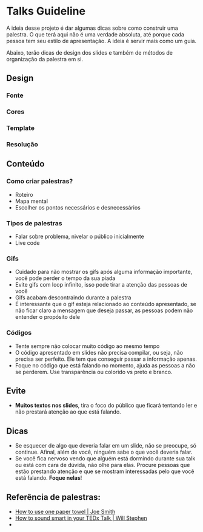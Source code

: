# Talks Guideline
A ideia desse projeto é dar algumas dicas sobre como construir uma palestra. O que terá aqui não é uma verdade absoluta, até porque cada pessoa tem seu estilo de apresentação. A ideia é servir mais como um guia.

Abaixo, terão dicas de design dos slides e também de métodos de organização da palestra em si.

## Design

### Fonte

### Cores

### Template

### Resolução

## Conteúdo

### Como criar palestras?
- Roteiro
- Mapa mental
- Escolher os pontos necessários e desnecessários

### Tipos de palestras
- Falar sobre problema, nivelar o público inicialmente
- Live code

### Gifs
- Cuidado para não mostrar os gifs após alguma informação importante, você pode perder o tempo da sua piada
- Evite gifs com loop infinito, isso pode tirar a atenção das pessoas de você
- Gifs acabam descontraindo durante a palestra
- É interessante que o gif esteja relacionado ao conteúdo apresentado, se não ficar claro a mensagem que deseja passar, as pessoas podem não entender o propósito dele

### Códigos
- Tente sempre não colocar muito código ao mesmo tempo
- O código apresentado em slides não precisa compilar, ou seja, não precisa ser perfeito. Ele tem que conseguir passar a informação apenas.
- Foque no código que está falando no momento, ajuda as pessoas a não se perderem. Use transparência ou colorido vs preto e branco.

## Evite
- **Muitos textos nos slides**, tira o foco do público que ficará tentando ler e não prestará atenção ao que está falando.

## Dicas
- Se esquecer de algo que deveria falar em um slide, não se preocupe, só continue. Afinal, além de você, ninguém sabe o que você deveria falar.
- Se você fica nervoso vendo que alguém está dormindo durante sua talk ou está com cara de dúvida, não olhe para elas. Procure pessoas que estão prestando atenção e que se mostram interessadas pelo que você está falando. **Foque nelas**!

## Referência de palestras:
- [How to use one paper towel | Joe Smith](https://www.youtube.com/watch?v=2FMBSblpcrc)
- [How to sound smart in your TEDx Talk | Will Stephen](https://www.youtube.com/watch?v=8S0FDjFBj8o)
- 
